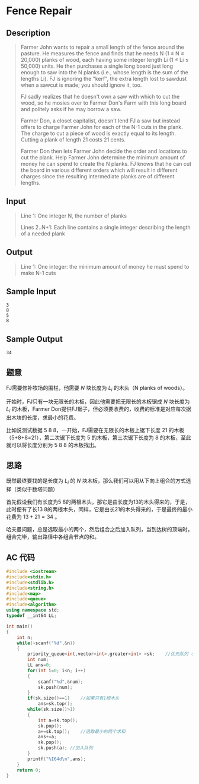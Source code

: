 # Fence Repair

## **Description**

> Farmer John wants to repair a small length of the fence around the pasture. He measures the fence and finds that he needs N (1 ≤ N ≤ 20,000) planks of wood, each having some integer length Li (1 ≤ Li ≤ 50,000) units. He then purchases a single long board just long enough to saw into the N planks (i.e., whose length is the sum of the lengths Li). FJ is ignoring the "kerf", the extra length lost to sawdust when a sawcut is made; you should ignore it, too.
>
> FJ sadly realizes that he doesn't own a saw with which to cut the wood, so he mosies over to Farmer Don's Farm with this long board and politely asks if he may borrow a saw.
>
> Farmer Don, a closet capitalist, doesn't lend FJ a saw but instead offers to charge Farmer John for each of the N-1 cuts in the plank. The charge to cut a piece of wood is exactly equal to its length. Cutting a plank of length 21 costs 21 cents.
>
> Farmer Don then lets Farmer John decide the order and locations to cut the plank. Help Farmer John determine the minimum amount of money he can spend to create the N planks. FJ knows that he can cut the board in various different orders which will result in different charges since the resulting intermediate planks are of different lengths.



## **Input**

> Line 1: One integer N, the number of planks 
>
> Lines 2..N+1: Each line contains a single integer describing the length of a needed plank



## **Output**

> Line 1: One integer: the minimum amount of money he must spend to make N-1 cuts



## **Sample Input**

    3
    8
    5
    8



## **Sample Output**

    34



## **题意**

FJ需要修补牧场的围栏，他需要 $N$ 块长度为 $L_i$ 的木头（N planks of woods）。

开始时，FJ只有一块无限长的木板，因此他需要把无限长的木板锯成 $N$ 块长度为 $L_i$ 的木板，Farmer Don提供FJ锯子，但必须要收费的，收费的标准是对应每次据出木块的长度，求最小的花费。

比如说测试数据 5 8 8，一开始，FJ需要在无限长的木板上锯下长度 21 的木板（5+8+8=21），第二次锯下长度为 5 的木板，第三次锯下长度为 8 的木板，至此就可以将长度分别为 5 8 8 的木板找出。



## **思路**

既然最终要找的是长度为 $L_i$ 的 $N$ 块木板，那么我们可以用从下向上组合的方式选择（类似于数塔问题）

首先假设我们有长度为5 8的两根木头，那它是由长度为13的木头得来的，于是，此时便有了长13 8的两根木头，同样，它是由长21的木头得来的，于是最终的最小花费为 $13+21=34$ 。

哈夫曼问题，总是选取最小的两个，然后组合之后加入队列，当到达树的顶端时，组合完毕，输出路径中各组合节点的和。



## **AC 代码**

```cpp
#include <iostream>
#include<stdio.h>
#include<stdlib.h>
#include<string.h>
#include<map>
#include<queue>
#include<algorithm>
using namespace std;
typedef __int64 LL;

int main()
{
    int n;
    while(~scanf("%d",&n))
    {
        priority_queue<int,vector<int>,greater<int> >sk;    //优先队列 小顶堆
        int num;
        LL ans=0;
        for(int i=0; i<n; i++)
        {
            scanf("%d",&num);
            sk.push(num);
        }
        if(sk.size()==1)    //如果只有1根木头
            ans=sk.top();
        while(sk.size()>1)
        {
            int a=sk.top();
            sk.pop();
            a+=sk.top();    //选取最小的两个求和
            ans+=a;
            sk.pop();
            sk.push(a); //加入队列
        }
        printf("%I64d\n",ans);
    }
    return 0;
}
```

